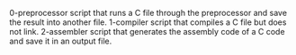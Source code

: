 0-preprocessor  script that runs a C file through the preprocessor and save the result into another file.
1-compiler  script that compiles a C file but does not link.
2-assembler  script that generates the assembly code of a C code and save it in an output file.
